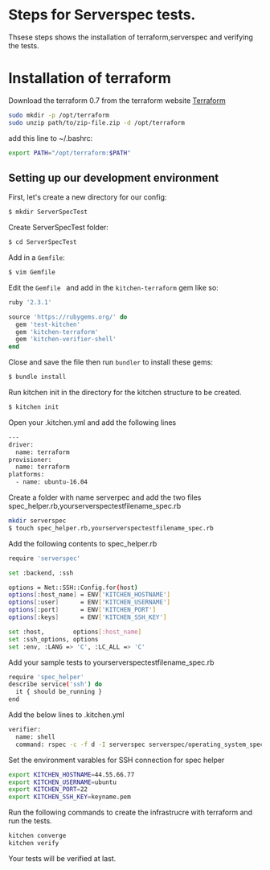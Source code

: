 # Steps for Serverspec tests.
Thsese steps shows the installation of terraform,serverspec and verifying the tests.

#  Installation of terraform 
Download the terraform 0.7 from the terraform website
[Terraform]( https://releases.hashicorp.com/terraform/0.7.13/terraform_0.7.13_linux_amd64.zip)

```bash
sudo mkdir -p /opt/terraform
sudo unzip path/to/zip-file.zip -d /opt/terraform
```
 add this line to ~/.bashrc:
 
 ```bash
export PATH="/opt/terraform:$PATH"
```

## Setting up our development environment

First, let's create a new directory for our config:

```bash
$ mkdir ServerSpecTest
```

Create ServerSpecTest folder:

```bash
$ cd ServerSpecTest
```


Add in a `Gemfile`:

```bash
$ vim Gemfile
```

Edit the `Gemfile ` and add in the `kitchen-terraform` gem like so:

```ruby
ruby '2.3.1'

source 'https://rubygems.org/' do
  gem 'test-kitchen'
  gem 'kitchen-terraform'
  gem 'kitchen-verifier-shell'
end
```

Close and save the file then run `bundler` to install these gems:

```bash
$ bundle install
```

Run kitchen init in the directory for the kitchen structure to be created.
```bash
$ kitchen init
```
Open your .kitchen.yml and add the following lines
```bash
---
driver:
  name: terraform
provisioner:
  name: terraform
platforms:
  - name: ubuntu-16.04
```

Create a folder with name serverpec and add the two files spec_helper.rb,yourserverspectestfilename_spec.rb

```bash
mkdir serverspec
$ touch spec_helper.rb,yourserverspectestfilename_spec.rb
```

Add the following contents to spec_helper.rb
```bash
require 'serverspec'

set :backend, :ssh

options = Net::SSH::Config.for(host)
options[:host_name] = ENV['KITCHEN_HOSTNAME']
options[:user]      = ENV['KITCHEN_USERNAME']
options[:port]      = ENV['KITCHEN_PORT']
options[:keys]      = ENV['KITCHEN_SSH_KEY']

set :host,        options[:host_name]
set :ssh_options, options
set :env, :LANG => 'C', :LC_ALL => 'C'
```

Add your sample tests to yourserverspectestfilename_spec.rb
```bash
require 'spec_helper'
describe service('ssh') do
  it { should be_running }
end
```

Add the below lines to .kitchen.yml
```bash
verifier:
  name: shell
  command: rspec -c -f d -I serverspec serverspec/operating_system_spec.rb
```
Set the environment varables for SSH connection for spec helper
```bash
export KITCHEN_HOSTNAME=44.55.66.77
export KITCHEN_USERNAME=ubuntu
export KITCHEN_PORT=22
export KITCHEN_SSH_KEY=keyname.pem
```

Run the following commands to create the infrastrucre with terraform and run the tests.
```bash
kitchen converge
kitchen verify
```

Your tests will be verified at last.

